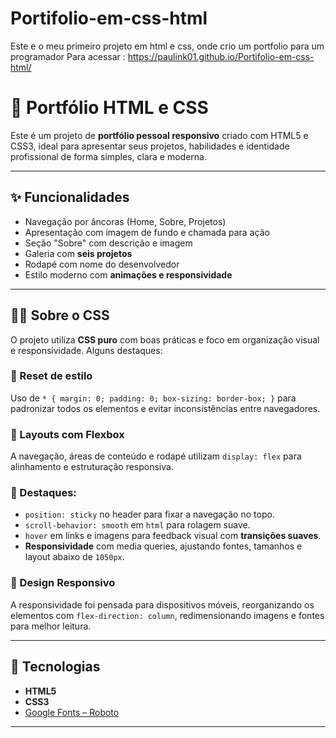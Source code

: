 # Portifolio-em-css-html
Este e o meu primeiro projeto em html e css, onde crio um portfolio para um programador 
Para acessar :  https://paulink01.github.io/Portifolio-em-css-html/

# 🎨 Portfólio HTML e CSS

Este é um projeto de **portfólio pessoal responsivo** criado com HTML5 e CSS3, ideal para apresentar seus projetos, habilidades e identidade profissional de forma simples, clara e moderna.

---

## ✨ Funcionalidades

- Navegação por âncoras (Home, Sobre, Projetos)
- Apresentação com imagem de fundo e chamada para ação
- Seção "Sobre" com descrição e imagem
- Galeria com **seis projetos**
- Rodapé com nome do desenvolvedor
- Estilo moderno com **animações e responsividade**

---

## 🧑‍🎨 Sobre o CSS

O projeto utiliza **CSS puro** com boas práticas e foco em organização visual e responsividade. Alguns destaques:

### 📌 Reset de estilo
Uso de `* { margin: 0; padding: 0; box-sizing: border-box; }` para padronizar todos os elementos e evitar inconsistências entre navegadores.

### 🧱 Layouts com Flexbox
A navegação, áreas de conteúdo e rodapé utilizam `display: flex` para alinhamento e estruturação responsiva.

### 🎯 Destaques:
- `position: sticky` no header para fixar a navegação no topo.
- `scroll-behavior: smooth` em `html` para rolagem suave.
- `hover` em links e imagens para feedback visual com **transições suaves**.
- **Responsividade** com media queries, ajustando fontes, tamanhos e layout abaixo de `1050px`.

### 📱 Design Responsivo
A responsividade foi pensada para dispositivos móveis, reorganizando os elementos com `flex-direction: column`, redimensionando imagens e fontes para melhor leitura.

---

## 🧪 Tecnologias

- **HTML5**
- **CSS3**
- [Google Fonts – Roboto](https://fonts.google.com/specimen/Roboto)

---


